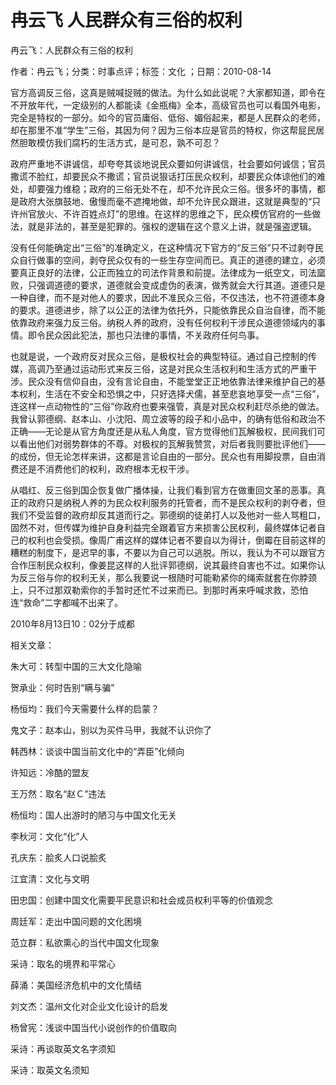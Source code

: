 # 冉云飞  人民群众有三俗的权利  
  
冉云飞：人民群众有三俗的权利  
作者：冉云飞；分类：时事点评；标签：文化 ；日期：2010-08-14  
官方高调反三俗，这真是贼喊捉贼的做法。为什么如此说呢？大家都知道，即令在不开放年代，一定级别的人都能读《金瓶梅》全本，高级官员也可以看国外电影，完全是特权的一部分。如今的官员庸俗、低俗、媚俗起来，都是人民群众的老师，却在那里不准“学生”三俗，其因为何？因为三俗本应是官员的特权，你这帮屁民居然胆敢模仿我们腐朽的生活方式，是可忍，孰不可忍？  
政府严重地不讲诚信，却夸夸其谈地说民众要如何讲诚信，社会要如何诚信；官员撒谎不脸红，却要民众不撒谎；官员说狠话打压民众权利，却要民众体谅他们的难处，却要强力维稳；政府的三俗无处不在，却不允许民众三俗。很多坏的事情，都是政府大张旗鼓地、傲慢而毫不遮掩地做，却不允许民众跟进，这就是典型的“只许州官放火、不许百姓点灯”的思维。在这样的思维之下，民众模仿官府的一些做法，就是非法的，甚至是犯罪的。强权的逻辑在这个意义上讲，就是强盗逻辑。  
没有任何能确定出“三俗”的准确定义，在这种情况下官方的“反三俗”只不过剥夺民众自行做事的空间，剥夺民众仅有的一些生存空间而已。真正的道德的建立，必须要真正良好的法律，公正而独立的司法作背景和前提。法律成为一纸空文，司法窳败，只强调道德的要求，道德就会变成虚伪的表演，做秀就会大行其道。道德只是一种自律，而不是对他人的要求，因此不准民众三俗，不仅违法，也不符道德本身的要求。道德进步，除了以公正的法律为依托外，只能依靠民众自治自律，而不能依靠政府来强力反三俗。纳税人养的政府，没有任何权利干涉民众道德领域内的事情。即令民众因此犯法，那也只法律的事情，不关政府任何鸟事。  
也就是说，一个政府反对民众三俗，是极权社会的典型特征。通过自己控制的传媒，高调乃至通过运动形式来反三俗，这是对民众生活权利和生活方式的严重干涉。民众没有信仰自由，没有言论自由，不能堂堂正正地依靠法律来维护自己的基本权利，生活在不安全和恐惧之中，只好选择犬儒，甚至悲哀地享受一点“三俗”，连这样一点动物性的“三俗”你政府也要来强管，真是对民众权利赶尽杀绝的做法。我曾认郭德纲、赵本山、小沈阳、周立波等的段子和小品中，的确有低俗和政治不正确——无论是从官方角度还是从私人角度，官方觉得他们瓦解极权，民间我们可以看出他们对弱势群体的不尊。对极权的瓦解我赞赏，对后者我则要批评他们——的成份，但无论怎样来讲，这都是言论自由的一部分。民众也有用脚投票，自由消费还是不消费他们的权利，政府根本无权干涉。  
从唱红、反三俗到国企恢复做广播体操，让我们看到官方在做重回文革的恶事。真正的政府只是纳税人养的为民众权利服务的托管者，而不是民众权利的剥夺者，但我们不受监督的政府却反其道而行之。郭德纲的徒弟打人以及他对一些人骂粗口，固然不对，但传媒为维护自身利益完全跟着官方来损害公民权利，最终媒体记者自己的权利也会受损。像周广甫这样的媒体记者不要自以为得计，倒霉在目前这样的糟糕的制度下，是迟早的事，不要以为自己可以逃脱。所以，我认为不可以跟官方合作压制民众权利，像姜昆这样的人批评郭德纲，说其最终自害也不过。如果你认为反三俗与你的权利无关，那么我要说一根随时可能勒紧你的绳索就套在你脖颈上，只不过那双勒索你的手暂时还忙不过来而已。到那时再来呼喊求救，恐怕连“救命”二字都喊不出来了。  
2010年8月13日10：02分于成都  
  
相关文章：  
朱大可：转型中国的三大文化隐喻  
贺承业：何时告别“瞒与骗”  
杨恒均：我们今天需要什么样的启蒙？  
鬼文子：赵本山，别以为买件马甲，我就不认识你了  
韩西林：谈谈中国当前文化中的“弄臣”化倾向  
许知远：冷酷的盟友  
王万然：取名“赵Ｃ”违法  
杨恒均：国人出游时的陋习与中国文化无关  
李秋河：文化“化”人  
孔庆东：脍炙人口说脍炙  
江宜清：文化与文明  
田忠国：创建中国文化需要平民意识和社会成员权利平等的价值观念  
周廷军：走出中国问题的文化困境  
范立群：私欲熏心的当代中国文化现象  
采诗：取名的境界和平常心  
薛涌：美国经济危机中的文化情结  
刘文杰：温州文化对企业文化设计的启发  
杨曾宪：浅谈中国当代小说创作的价值取向  
采诗：再谈取英文名字须知  
采诗：取英文名须知